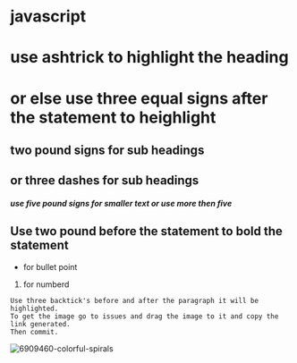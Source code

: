 # javascript

# use ashtrick to highlight the heading  
or else use three equal signs after the statement to heighlight
===
## two pound signs for sub headings  

or three dashes for sub headings
---
##### use five pound signs for smaller text or use more then five
## Use two pound before the statement to bold the statement ##
* for bullet point

1. for numberd

```
Use three backtick's before and after the paragraph it will be highlighted.  
To get the image go to issues and drag the image to it and copy the link generated.  
Then commit.  
```

![6909460-colorful-spirals](https://cloud.githubusercontent.com/assets/20327319/18622491/a11cdefa-7de4-11e6-83aa-4fcff03f3285.jpg)
